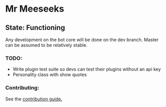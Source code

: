 # Mr Meeseeks
## State: Functioning
Any development on the bot core will be done on the dev branch. Master can
be assumed to be relatively stable.
### TODO:
* Write plugin test suite so devs can test their plugins without an api key
* Personality class with show quotes

### Contributing:
See the [contribution guide.](https://github.com/twof/MrMeeseeksSlackBot/blob/master/CONTRIBUTING.md)
